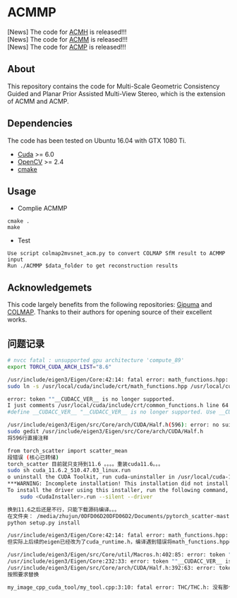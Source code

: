 # ACMMP
[News] The code for [ACMH](https://github.com/GhiXu/ACMH) is released!!!  
[News] The code for [ACMM](https://github.com/GhiXu/ACMM) is released!!!  
[News] The code for [ACMP](https://github.com/GhiXu/ACMP) is released!!!
## About
This repository contains the code for Multi-Scale Geometric Consistency Guided and Planar Prior Assisted Multi-View Stereo, which is the extension of ACMM and ACMP.
## Dependencies
The code has been tested on Ubuntu 16.04 with GTX 1080 Ti.  
* [Cuda](https://developer.nvidia.com/zh-cn/cuda-downloads) >= 6.0
* [OpenCV](https://opencv.org/) >= 2.4
* [cmake](https://cmake.org/)
## Usage
* Complie ACMMP
```  
cmake .  
make
```
* Test 
``` 
Use script colmap2mvsnet_acm.py to convert COLMAP SfM result to ACMMP input   
Run ./ACMMP $data_folder to get reconstruction results
```
## Acknowledgemets
This code largely benefits from the following repositories: [Gipuma](https://github.com/kysucix/gipuma) and [COLMAP](https://colmap.github.io/). Thanks to their authors for opening source of their excellent works.

## 问题记录
```bash
# nvcc fatal : unsupported gpu architecture 'compute_89'
export TORCH_CUDA_ARCH_LIST="8.6"

/usr/include/eigen3/Eigen/Core:42:14: fatal error: math_functions.hpp: 没有那个文件或目录
sudo ln -s /usr/local/cuda/include/crt/math_functions.hpp /usr/local/cuda/include/math_functions.hpp

error: token ""__CUDACC_VER__ is no longer supported.
I just comments /usr/local/cuda/include/crt/common_functions.h line 64:
#define __CUDACC_VER__ "__CUDACC_VER__ is no longer supported. Use __CUDACC_VER_MAJOR__, __CUDACC_VER_MINOR__, and __CUDACC_VER_BUILD__ instead."

/usr/include/eigen3/Eigen/src/Core/arch/CUDA/Half.h(596): error: no suitable constructor exists to convert from "float" to "Eigen::half"
sudo gedit /usr/include/eigen3/Eigen/src/Core/arch/CUDA/Half.h
将596行直接注释

from torch_scatter import scatter_mean
段错误 (核心已转储)
torch_scatter 目前就只支持到11.6 。。。。重装cuda11.6。。。
sudo sh cuda_11.6.2_510.47.03_linux.run
o uninstall the CUDA Toolkit, run cuda-uninstaller in /usr/local/cuda-11.6/bin
***WARNING: Incomplete installation! This installation did not install the CUDA Driver. A driver of version at least 510.00 is required for CUDA 11.6 functionality to work.
To install the driver using this installer, run the following command, replacing <CudaInstaller> with the name of this run file:
    sudo <CudaInstaller>.run --silent --driver

换到11.6之后还是不行，只能下载源码编译。。。
在文件夹： /media/zhujun/0DFD06D20DFD06D2/Documents/pytorch_scatter-master  下
python setup.py install

/usr/include/eigen3/Eigen/Core:42:14: fatal error: math_functions.hpp: 没有那个文件或目录
但实际上后续的eigen已经改为了cuda_runtime.h，编译遇到错误将math_functions.hpp改成cuda_runtime.h即可

/usr/include/eigen3/Eigen/src/Core/util/Macros.h:402:85: error: token ""__CUDACC_VER__ is no longer supported.  Use __CUDACC_VER_MAJOR__, __CUDACC_VER_MINOR__, and __CUDACC_VER_BUILD__ instead."" is not valid in preprocessor expressions
/usr/include/eigen3/Eigen/Core:232:33: error: token ""__CUDACC_VER__ is no longer supported.  Use __CUDACC_VER_MAJOR__, __CUDACC_VER_MINOR__, and __CUDACC_VER_BUILD__ instead."" is not valid in preprocessor expressions
/usr/include/eigen3/Eigen/src/Core/arch/CUDA/Half.h:392:63: error: token ""__CUDACC_VER__ is no longer supported.  Use __CUDACC_VER_MAJOR__, __CUDACC_VER_MINOR__, and __CUDACC_VER_BUILD__ instead."" is not valid in preprocessor expressions
按照要求替换

my_image_cpp_cuda_tool/my_tool.cpp:3:10: fatal error: THC/THC.h: 没有那个文件或目录

```


